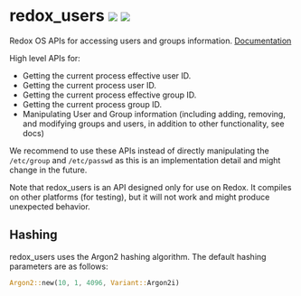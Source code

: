 # redox_users <a hfref="https://travis-ci.org/redox-os/users"><img src="https://travis-ci.org/redox-os/users.svg?branch=master"></a> <a href="https://crates.io/crates/redox_users"><img src="https://img.shields.io/crates/v/redox_users.svg"></a>

Redox OS APIs for accessing users and groups information. [Documentation](https://docs.rs/redox_users/0.1.0/redox_users/)

High level APIs for:

- Getting the current process effective user ID.
- Getting the current process user ID.
- Getting the current process effective group ID.
- Getting the current process group ID.
- Manipulating User and Group information (including adding, removing, and modifying groups and users, in addition to other functionality, see docs)

We recommend to use these APIs instead of directly manipulating the
`/etc/group` and `/etc/passwd` as this is an implementation detail and
might change in the future.

Note that redox_users is an API designed only for use on Redox. It compiles on other platforms (for testing), but it will not work and might produce unexpected behavior.

## Hashing
redox_users uses the Argon2 hashing algorithm. The default hashing parameters are as follows:
```Rust
Argon2::new(10, 1, 4096, Variant::Argon2i)
```
